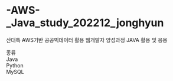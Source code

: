 # -AWS-_Java_study_202212_jonghyun
산대특 AWS기반 공공빅데이터 활용 웹개발자 양성과정 JAVA 활용 및 응용

종류  
Java  
Python  
MySQL
